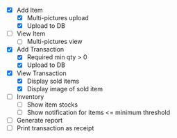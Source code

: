- [X] Add Item
  - [X] Multi-pictures upload
  - [X] Upload to DB

- [ ] View Item
  - [ ] Multi-pictures view

- [X] Add Transaction
  - [X] Required min qty > 0
  - [X] Upload to DB

- [X] View Transaction
  - [X] Display sold items
  - [X] Display image of sold item

- [ ] Inventory
  - [ ] Show item stocks
  - [ ] Show notification for items <= minimum threshold

- [ ] Generate report
- [ ] Print transaction as receipt
